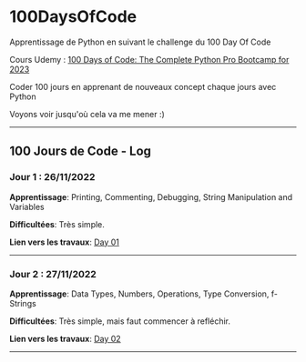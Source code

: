 # 100DaysOfCode

Apprentissage de Python en suivant le challenge du 100 Day Of Code

Cours Udemy : [100 Days of Code: The Complete Python Pro Bootcamp for 2023](https://www.udemy.com/course/100-days-of-code/)

Coder 100 jours en apprenant de nouveaux concept chaque jours avec Python

Voyons voir jusqu'où cela va me mener :)

----

## 100 Jours de Code - Log

### Jour 1 : 26/11/2022

**Apprentissage**: Printing, Commenting, Debugging, String Manipulation and Variables

**Difficultées**: Très simple.

**Lien vers les travaux**: [Day 01](https://github.com/Mounik/100DaysOfCode/tree/main/Day%2001)

----
### Jour 2 : 27/11/2022

**Apprentissage**: Data Types, Numbers, Operations, Type Conversion, f-Strings

**Difficultées**: Très simple, mais faut commencer à refléchir.

**Lien vers les travaux**: [Day 02](https://github.com/Mounik/100DaysOfCode/tree/main/Day%2002)

----